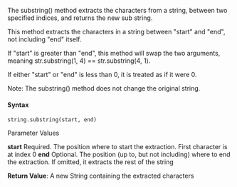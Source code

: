 The substring() method extracts the characters from a string, between two specified indices, and returns the new sub string.

This method extracts the characters in a string between "start" and "end", not including "end" itself.

If "start" is greater than "end", this method will swap the two arguments, meaning str.substring(1, 4) == str.substring(4, 1).

If either "start" or "end" is less than 0, it is treated as if it were 0.

Note: The substring() method does not change the original string.

#### Syntax

`string.substring(start, end)`

Parameter Values

**start**	  Required. The position where to start the extraction. First character is at index 0
**end**   Optional. The position (up to, but not including) where to end the extraction. If omitted, it extracts the rest of the string

**Return Value**:	A new String containing the extracted characters